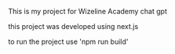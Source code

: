 This is my project for Wizeline Academy chat gpt

this project was developed using next.js

to run the project use 'npm run build'